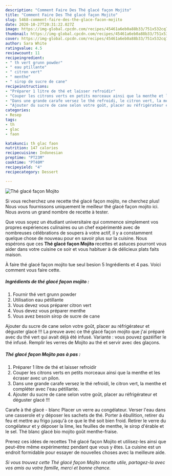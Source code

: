 ```yaml
---
description: "Comment Faire Des Thé glacé façon Mojito"
title: "Comment Faire Des Thé glacé façon Mojito"
slug: 5468-comment-faire-des-the-glace-facon-mojito
date: 2020-10-27T20:31:22.027Z
image: https://img-global.cpcdn.com/recipes/45461a6eb0a88b33/751x532cq70/the-glace-facon-mojito-photo-principale-de-la-recette.jpg
thumbnail: https://img-global.cpcdn.com/recipes/45461a6eb0a88b33/751x532cq70/the-glace-facon-mojito-photo-principale-de-la-recette.jpg
cover: https://img-global.cpcdn.com/recipes/45461a6eb0a88b33/751x532cq70/the-glace-facon-mojito-photo-principale-de-la-recette.jpg
author: Sara White
ratingvalue: 4.5
reviewcount: 11
recipeingredient:
- " th vert grunn powder"
- " eau ptillante"
- " citron vert"
- " menthe"
- " sirop de sucre de cane"
recipeinstructions:
- "Préparer 1 litre de thé et laisser refroidir"
- "Couper les citrons verts en petits morceaux ainsi que la menthe et les écraser avec un pilon."
- "Dans une grande carafe versez le thé refroidi, le citron vert, la menthe et compléter avec l&#39;eau pétillante."
- "Ajouter du sucre de cane selon votre goût, placer au réfrigérateur et déguster glacé !!!"
categories:
- Resep
tags:
- th
- glac
- faon

katakunci: th glac faon 
nutrition: 147 calories
recipecuisine: Indonesian
preptime: "PT23M"
cooktime: "PT40M"
recipeyield: "4"
recipecategory: Dessert

---
```



![Thé glacé façon Mojito](https://img-global.cpcdn.com/recipes/45461a6eb0a88b33/751x532cq70/the-glace-facon-mojito-photo-principale-de-la-recette.jpg)

Si vous recherchez une recette thé glacé façon mojito, ne cherchez plus! Nous vous fournissons uniquement le meilleur thé glacé façon mojito ici. Nous avons un grand nombre de recette à tester.

Que vous soyez un étudiant universitaire qui commence simplement vos propres expériences culinaires ou un chef expérimenté avec de nombreuses célébrations de soupers à votre actif, il y a constamment quelque chose de nouveau pour en savoir plus sur la cuisine. Nous espérons que ces <strong> Thé glacé façon Mojito </strong> recettes et astuces pourront vous aider dans votre cuisine ce soir et vous habituer à de délicieux plats faits maison.

<!--inarticleads1-->

À faire thé glacé façon mojito tue seul besion 5 Ingrédients et 4 pas. Voici comment vous faire cette.

##### Ingrédients de thé glacé façon mojito :

1. Fournir  thé vert grunn powder
1. Utilisation  eau pétillante
1. Vous devez vous préparer  citron vert
1. Vous devez vous préparer  menthe
1. Vous avez besoin  sirop de sucre de cane


Ajouter du sucre de cane selon votre goût, placer au réfrigérateur et déguster glacé !!! La preuve avec ce thé glacé façon mojito que j&#39;ai préparé avec du thé vert qui avait déjà été infusé. Variante : vous pouvez gazéifier le thé infusé. Remplir les verres de Mojito au thé et servir avec des glaçons. 

<!--inarticleads2-->

##### Thé glacé façon Mojito pas à pas :

1. Préparer 1 litre de thé et laisser refroidir
1. Couper les citrons verts en petits morceaux ainsi que la menthe et les écraser avec un pilon.
1. Dans une grande carafe versez le thé refroidi, le citron vert, la menthe et compléter avec l&#39;eau pétillante.
1. Ajouter du sucre de cane selon votre goût, placer au réfrigérateur et déguster glacé !!!


Carafe à thé glacé - blanc Placer un verre au congélateur. Verser l&#39;eau dans une casserole et y déposer les sachets de thé. Porter à ébullition, retirer du feu et mettre au frigo jusqu&#39;à ce que le thé soit bien froid. Retirer le verre du congélateur et y déposer la lime, les feuilles de menthe, le sirop d&#39;érable et le sel. Thé blanc glacé bio mojito goût menthe-fraise. 

<!--inarticleads1-->

<p>
Prenez ces idées de recettes Thé glacé façon Mojito et utilisez-les ainsi que peut-être même expérimentez pendant que vous y êtes. La cuisine est un endroit formidable pour essayer de nouvelles choses avec la meilleure aide.
</p>

<p>
<i>Si vous trouvez cette Thé glacé façon Mojito recette utile, partagez-la avec vos amis ou votre famille, merci et bonne chance.</i>
</p>
